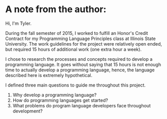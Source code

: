  
# A note from the author:

Hi, I'm Tyler. 

During the fall semester of 2015, I worked to fulfill an Honor's Credit Contract for my Programming Language Principles class at Illinois State University. The work guidelines for the project were relatively open ended, but required 15 hours of additional work (one extra hour a week). 

I chose to research the processes and concepts required to develop a programming language. It goes without saying that 15 hours is not enough time to actually develop a programming language, hence, the language described here is extremely hypothetical. 

I defined three main questions to guide me throughout this project. 

1. Why develop a programming language?
2. How do programming languages get started?
3. What problems do program language developers face throughout development? 



